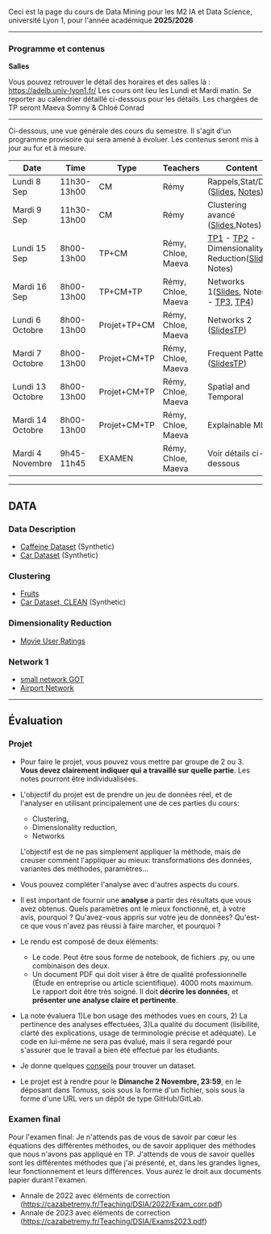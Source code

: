 
Ceci est la page du cours de Data Mining pour les M2 IA et Data Science, université Lyon 1, pour l'année académique **2025/2026**

-----

### Programme et contenus

**Salles** 

Vous pouvez retrouver le détail des horaires et des salles là : https://adelb.univ-lyon1.fr/
Les cours ont lieu les Lundi et Mardi matin. Se reporter au calendrier détaillé ci-dessous pour les détails. Les chargées de TP seront Maeva Somny & Chloé Conrad

----

Ci-dessous, une vue générale des cours du semestre. Il s'agit d'un programme provisoire qui sera amené à évoluer.
Les contenus seront mis à jour au fur et à mesure.

| Date | Time       | Type        | Teachers | Content |
|-----------|-------------|-------------|------------|------------|
| Lundi 8 Sep   | 11h30-13h00     | CM          | Rémy       | Rappels,Stat/Data ([Slides](https://cazabetremy.fr/Teaching/DSIA/2025/DM-DataIntro.pdf), [Notes](https://cazabetremy.fr/Teaching/DSIA/2025/SupportDataIntro.pdf)) |
| Mardi 9 Sep   | 11h30-13h00     | CM          | Rémy       | Clustering avancé ([Slides](https://cazabetremy.fr/Teaching/data_class/2025/slides/Clustering.pdf),Notes) |
| Lundi 15 Sep  | 8h00-13h00     | TP+CM          | Rémy, Chloe, Maeva       | [TP1](https://cazabetremy.fr/Teaching/data_class/2025/TP/TP_DataDescription.pdf) - [TP2](https://cazabetremy.fr/Teaching/data_class/2025/TP/TP_CLustering.pdf) - Dimensionality Reduction([Slides](https://cazabetremy.fr/Teaching/data_class/2025/slides/Dimensionality%20Reduction.pdf), Notes)|
| Mardi 16 Sep   | 8h00-13h00     | TP+CM+TP          | Rémy, Chloe, Maeva        | Networks 1([Slides](https://cazabetremy.fr/Teaching/data_class/Graphs_centrality.pdf), Notes) - [TP3](https://cazabetremy.fr/Teaching/data_class/2025/TP/TP_dimensionality.pdf), [TP4](https://cazabetremy.fr/Teaching/data_class/TPs/graphsGephi.pdf)) |
| Lundi 6 Octobre   | 8h00-13h00     | Projet+TP+CM          | Rémy, Chloe, Maeva        | Networks 2 ([Slides](https://cazabetremy.fr/Teaching/data_class/Graphs_ML.pdf)[TP](https://cazabetremy.fr/Teaching/data_class/TPs/graphsPython.pdf)) |
| Mardi 7 Octobre   | 8h00-13h00      | Projet+CM+TP          | Rémy, Chloe, Maeva        | Frequent Patterns ([Slides](https://cazabetremy.fr/Teaching/DSIA/frequentPatterns.pdf)[TP](https://cazabetremy.fr/Teaching/DSIA/XPfrequentPatterns.pdf)) |
| Lundi 13 Octobre   | 8h00-13h00     | Projet+CM+TP          | Rémy, Chloe, Maeva        | Spatial and Temporal  |
| Mardi 14 Octobre   | 8h00-13h00      | Projet+CM+TP          | Rémy, Chloe, Maeva        | Explainable ML |
| Mardi 4 Novembre   | 9h45-11h45     | EXAMEN          | Rémy, Chloe, Maeva        | Voir détails ci-dessous |

-----
## DATA

### Data Description

* [Caffeine Dataset](https://cazabetremy.fr/Teaching/data_class/Datasets/coffee_effects.csv) (Synthetic)
* [Car Dataset](https://cazabetremy.fr/Teaching/data_class/Datasets/cars_synthetic.csv) (Synthetic)

### Clustering

* [Fruits](https://cazabetremy.fr/Teaching/data_class/Datasets/fruits_all.zip)
* [Car Dataset, CLEAN](https://cazabetremy.fr/Teaching/data_class/Datasets/cars_synth_clean.csv) (Synthetic)

### Dimensionality Reduction
* [Movie User Ratings](https://cazabetremy.fr/Teaching/data_class/Datasets/ratings_clean_names.csv)
### Network 1

* <a href="https://cazabetremy.fr/Teaching/data_class/2025/data/GOT.graphml.zip">small network GOT</a>
* <a href="https://cazabetremy.fr/Teaching/data_class/2025/data/airportsAndCoord.graphml.zip">Airport Network</a>

-------
## Évaluation

### Projet
* Pour faire le projet, vous pouvez vous mettre par groupe de 2 ou 3. **Vous devez clairement indiquer qui a travaillé sur quelle partie**. Les notes pourront être individualisées.
* L'objectif du projet est de prendre un jeu de données réel, et de l'analyser en utilisant principalement une de ces parties du cours:
  * Clustering,
  * Dimensionality reduction,
  * Networks
  
  L'objectif est de ne pas simplement appliquer la méthode, mais de creuser comment l'appliquer au mieux: transformations des données, variantes des méthodes, paramètres...
* Vous pouvez compléter l'analyse avec d'autres aspects du cours.
* Il est important de fournir une **analyse** a partir des résultats que vous avez obtenus. Quels paramètres ont le mieux fonctionné, et, à votre avis, pourquoi ? Qu'avez-vous appris sur votre jeu de données? Qu'est-ce que vous n'avez pas réussi à faire marcher, et pourquoi ?
* Le rendu est composé de deux éléments:
  * Le code. Peut être sous forme de notebook, de fichiers .py, ou une combinaison des deux.
  * Un document PDF qui doit viser à être de qualité professionnelle (Étude en entreprise ou article scientifique). 4000 mots maximum. Le rapport doit être très soigné. Il doit **décrire les données**, et **présenter une analyse claire et pertinente**. 
* La note évaluera 1)Le bon usage des méthodes vues en cours, 2) La pertinence des analyses effectuées, 3)La qualité du document (lisibilité, clarté des explications, usage de terminologie précise et adéquate). Le code en lui-même ne sera pas évalué, mais il sera regardé pour s'assurer que le travail a bien été effectué par les étudiants.
* Je donne quelques [conseils](https://cazabetremy.fr/Teaching/DatasetSearching.html) pour trouver un dataset</a>.
* Le projet est à rendre pour le <b>Dimanche 2 Novembre, 23:59</b>, en le déposant dans Tomuss, sois sous la forme d'un fichier, sois sous la forme d'une URL vers un dépôt de type GitHub/GitLab.

### Examen final 
Pour l'examen final: Je n'attends pas de vous de savoir par cœur les équations des différentes méthodes, ou de savoir appliquer des méthodes que nous n'avons pas appliqué en TP. J'attends de vous de savoir quelles sont les différentes méthodes que j'ai présenté, et, dans les grandes lignes, leur fonctionnement et leurs différences. Vous aurez le droit aux documents papier durant l'examen. 
* Annale de 2022 avec éléments de correction (https://cazabetremy.fr/Teaching/DSIA/2022/Exam_corr.pdf)
* Annale de 2023 avec éléments de correction (https://cazabetremy.fr/Teaching/DSIA/Exams2023.pdf)
